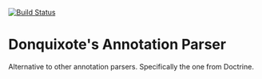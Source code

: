 [![Build Status](https://secure.travis-ci.org/donquixote/annotation-parser.png)](https://travis-ci.org/donquixote/annotation-parser)

# Donquixote's Annotation Parser

Alternative to other annotation parsers. Specifically the one from Doctrine.
